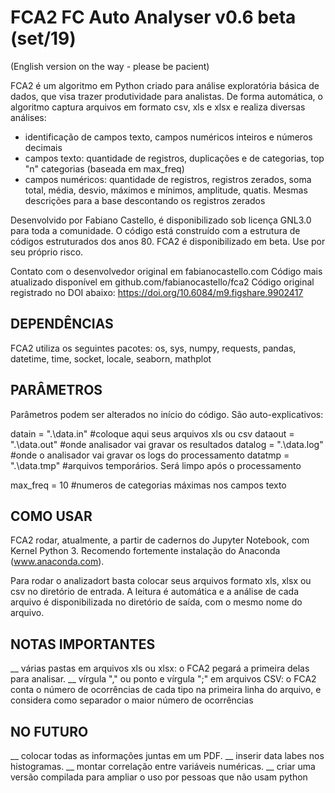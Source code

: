 ﻿# FCA2 FC Auto Analyser v0.6 beta (set/19)

(English version on the way - please be pacient)

FCA2 é um algoritmo em Python criado para análise exploratória básica de dados, que visa trazer produtividade para analistas. De forma automática, o algoritmo captura arquivos em formato csv, xls e xlsx e realiza diversas análises:

- identificação de campos texto, campos numéricos inteiros e números decimais
- campos texto: quantidade de registros, duplicações e de categorias, top "n" categorias (baseada em max_freq)
- campos numéricos: quantidade de registros, registros zerados, soma total, média, desvio, máximos e mínimos, amplitude, quatis. Mesmas descrições para a base descontando os registros zerados

Desenvolvido por Fabiano Castello, é disponibilizado sob licença GNL3.0 para toda a comunidade. O código está construído com a estrutura de códigos estruturados dos anos 80. FCA2 é disponibilizado em beta. Use por seu próprio risco.

Contato com o desenvolvedor original em fabianocastello.com 
Código mais atualizado disponível em github.com/fabianocastello/fca2
Código original registrado no DOI abaixo:
https://doi.org/10.6084/m9.figshare.9902417

## DEPENDÊNCIAS
FCA2 utiliza os seguintes pacotes:
os, sys, numpy, requests, pandas, datetime, time, socket, locale, seaborn, mathplot

## PARÂMETROS
Parâmetros podem ser alterados no início do código. São auto-explicativos:

datain  = ".\data.in"    #coloque aqui seus arquivos xls ou csv
dataout = ".\data.out"   #onde analisador vai gravar os resultados
datalog = ".\data.log"   #onde o analisador vai gravar os logs do processamento 
datatmp = ".\data.tmp"   #arquivos temporários. Será limpo após o processamento

max_freq = 10            #numeros de categorias máximas nos campos texto 

## COMO USAR

FCA2 rodar, atualmente, a partir de cadernos do Jupyter Notebook, com Kernel Python 3. Recomendo fortemente instalação do Anaconda (www.anaconda.com).

Para rodar o analizadort basta colocar seus arquivos formato xls, xlsx ou csv no diretório de entrada. A leitura é automática e a análise de cada arquivo é disponibilizada no diretório de saída, com o mesmo nome do arquivo.

## NOTAS IMPORTANTES

__ várias pastas em arquivos xls ou xlsx: o FCA2 pegará a primeira delas para analisar.
__ vírgula "," ou ponto e vírgula ";" em arquivos CSV: o FCA2 conta o número de ocorrências de cada tipo na primeira linha do arquivo, e considera como separador o maior número de ocorrências


## NO FUTURO

__ colocar todas as informações juntas em um PDF.
__ inserir data labes nos histogramas.
__ montar correlação entre variáveis numéricas.
__ criar uma versão compilada para ampliar o uso por pessoas que não usam python



